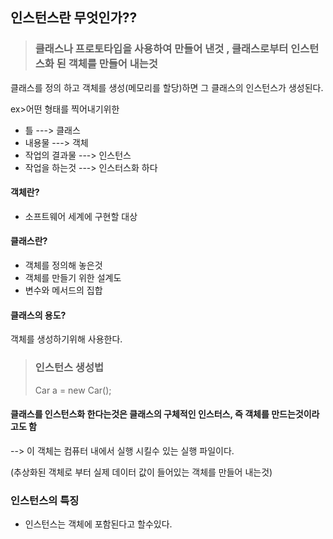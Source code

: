 ## 인스턴스란 무엇인가??


> ### 클래스나 프로토타입을 사용하여 만들어 낸것 , 클래스로부터 인스턴스화 된 객체를 만들어 내는것 



클래스를 정의 하고 객체를 생성(메모리를 할당)하면 그 클래스의 인스턴스가 생성된다.  

ex>어떤 형태를 찍어내기위한

- 틀 ---> 클래스
- 내용물 ---> 객체 
- 작업의 결과물 ---> 인스턴스
- 작업을 하는것 ---> 인스터스화 하다 

#### 객체란?
 - 소프트웨어 세계에 구현할 대상

#### 클래스란?
- 객체를 정의해 놓은것 
- 객체를 만들기 위한 설계도
- 변수와 메서드의 집합

#### 클래스의 용도?
객체를 생성하기위해 사용한다. 

> ### 인스턴스 생성법 
> Car a = new Car();


#### 클래스를 인스턴스화 한다는것은 클래스의 구체적인 인스터스, 즉 객체를 만드는것이라고도 함 
--> 이 객체는 컴퓨터 내에서 실행 시킬수 있는 실행 파일이다.

(추상화된 객체로 부터 실제 데이터 값이 들어있는 객체를 만들어 내는것) 

### 인스턴스의 특징

- 인스턴스는 객체에 포함된다고 할수있다. 
